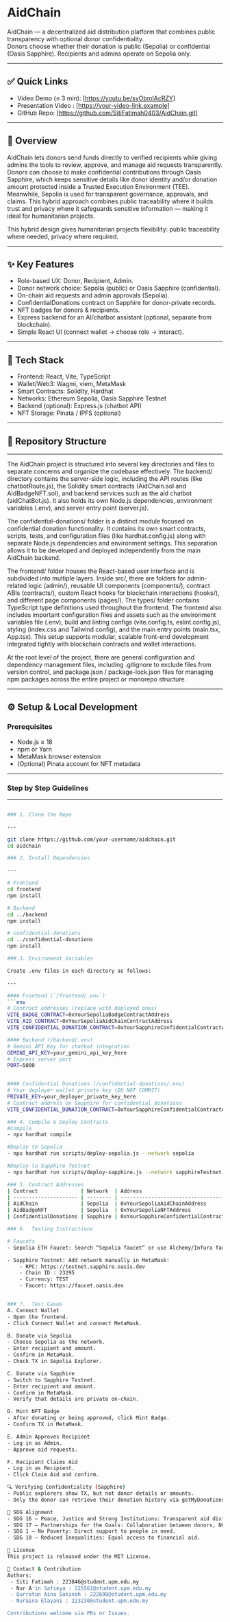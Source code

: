 # AidChain

AidChain — a decentralized aid distribution platform that combines public transparency with optional donor confidentiality.  
Donors choose whether their donation is public (Sepolia) or confidential (Oasis Sapphire). Recipients and admins operate on Sepolia only.

---

## ✅ Quick Links

- Video Demo (≤ 3 min): [https://youtu.be/syObmIAcRZY]
- Presentation Video : [https://your-video-link.example]
- GitHub Repo: [https://github.com/SitiFatimah0403/AidChain.git]

---

## 🔎 Overview

AidChain lets donors send funds directly to verified recipients while giving admins the tools to review, approve, and manage aid requests transparently. Donors can choose to make confidential contributions through Oasis Sapphire, which keeps sensitive details like donor identity and/or donation amount protected inside a Trusted Execution Environment (TEE). Meanwhile, Sepolia is used for transparent governance, approvals, and claims.
This hybrid approach combines public traceability where it builds trust and privacy where it safeguards sensitive information — making it ideal for humanitarian projects.

This hybrid design gives humanitarian projects flexibility: public traceability where needed, privacy where required.

---

## ✨ Key Features

- Role-based UX: Donor, Recipient, Admin.
- Donor network choice: Sepolia (public) or Oasis Sapphire (confidential).
- On-chain aid requests and admin approvals (Sepolia).
- ConfidentialDonations contract on Sapphire for donor-private records.
- NFT badges for donors & recipients.
- Express backend for an AI/chatbot assistant (optional, separate from blockchain).
- Simple React UI (connect wallet → choose role → interact).

---

## 🧰 Tech Stack

- Frontend: React, Vite, TypeScript  
- Wallet/Web3: Wagmi, viem, MetaMask  
- Smart Contracts: Solidity, Hardhat  
- Networks: Ethereum Sepolia, Oasis Sapphire Testnet  
- Backend (optional): Express.js (chatbot API)  
- NFT Storage: Pinata / IPFS (optional)

---

## 📁 Repository Structure

---

The AidChain project is structured into several key directories and files to separate concerns and organize the codebase effectively. The backend/ directory contains the server-side logic, including the API routes (like chatbotRoute.js), the Solidity smart contracts (AidChain.sol and AidBadgeNFT.sol), and backend services such as the aid chatbot (aidChatBot.js). It also holds its own Node.js dependencies, environment variables (.env), and server entry point (server.js).

The confidential-donations/ folder is a distinct module focused on confidential donation functionality. It contains its own smart contracts, scripts, tests, and configuration files (like hardhat.config.js) along with separate Node.js dependencies and environment settings. This separation allows it to be developed and deployed independently from the main AidChain backend.

The frontend/ folder houses the React-based user interface and is subdivided into multiple layers. Inside src/, there are folders for admin-related logic (admin/), reusable UI components (components/), contract ABIs (contracts/), custom React hooks for blockchain interactions (hooks/), and different page components (pages/). The types/ folder contains TypeScript type definitions used throughout the frontend. The frontend also includes important configuration files and assets such as the environment variables file (.env), build and linting configs (vite.config.ts, eslint.config.js), styling (index.css and Tailwind config), and the main entry points (main.tsx, App.tsx). This setup supports modular, scalable front-end development integrated tightly with blockchain contracts and wallet interactions.

At the root level of the project, there are general configuration and dependency management files, including .gitignore to exclude files from version control, and package.json / package-lock.json files for managing npm packages across the entire project or monorepo structure.


---

## ⚙️ Setup & Local Development

### Prerequisites
- Node.js ≥ 18
- npm or Yarn
- MetaMask browser extension
- (Optional) Pinata account for NFT metadata

---

### Step by Step Guidelines 

---

```bash

### 1. Clone the Repo

---

git clone https://github.com/your-username/aidchain.git
cd aidchain

### 2. Install Dependencies

---

# Frontend
cd frontend
npm install

# Backend 
cd ../backend
npm install

# confidential-donations
cd ../confidential-donations
npm install

### 3. Environment Variables

Create .env files in each directory as follows:

---

#### Frontend (`/frontend/.env`)
```env
# Contract addresses (replace with deployed ones)
VITE_BADGE_CONTRACT=0xYourSepoliaBadgeContractAddress
VITE_AID_CONTRACT=0xYourSepoliaAidChainContractAddress
VITE_CONFIDENTIAL_DONATION_CONTRACT=0xYourSapphireConfidentialContractAddress

#### Backend (/backend/.env)
# Gemini API Key for chatbot integration
GEMINI_API_KEY=your_gemini_api_key_here
# Express server port
PORT=5000


#### Confidential Donations (/confidential-donations/.env)
# Your deployer wallet private key (DO NOT COMMIT)
PRIVATE_KEY=your_deployer_private_key_here
# Contract address on Sapphire for confidential donations
VITE_CONFIDENTIAL_DONATION_CONTRACT=0xYourSapphireConfidentialContractAddress

### 4. Compile & Deploy Contracts
#Compile 
- npx hardhat compile

#Deploy to Sepolia
- npx hardhat run scripts/deploy-sepolia.js --network sepolia

#Deploy to Sapphire Testnet
- npx hardhat run scripts/deploy-sapphire.js --network sapphireTestnet

### 5. Contract Addresses
| Contract              | Network  | Address                                     |
| --------------------- | -------- | ------------------------------------------- |
| AidChain              | Sepolia  | 0xYourSepoliaAidChainAddress              |
| AidBadgeNFT           | Sepolia  | 0xYourSepoliaNFTAddress                   |
| ConfidentialDonations | Sapphire | 0xYourSapphireConfidentialContractAddress |

### 6.  Testing Instructions

# Faucets
- Sepolia ETH Faucet: Search “Sepolia faucet” or use Alchemy/Infura faucet.

- Sapphire Testnet: Add network manually in MetaMask:
    - RPC: https://testnet.sapphire.oasis.dev
    - Chain ID : 23295
    - Currency: TEST
    - Faucet: https://faucet.oasis.dev


### 7.  Test Cases
A. Connect Wallet
- Open the frontend.
- Click Connect Wallet and connect MetaMask.

B. Donate via Sepolia
- Choose Sepolia as the network.
- Enter recipient and amount.
- Confirm in MetaMask.
- Check TX in Sepolia Explorer.

C. Donate via Sapphire
- Switch to Sapphire Testnet.
- Enter recipient and amount.
- Confirm in MetaMask.
- Verify that details are private on-chain.

D. Mint NFT Badge
- After donating or being approved, click Mint Badge.
- Confirm TX in MetaMask.

E. Admin Approves Recipient
- Log in as Admin.
- Approve aid requests.

F. Recipient Claims Aid
- Log in as Recipient.
- Click Claim Aid and confirm.

🔍 Verifying Confidentiality (Sapphire)
- Public explorers show TX, but not donor details or amounts.
- Only the donor can retrieve their donation history via getMyDonations().

🎯 SDG Alignment
- SDG 16 – Peace, Justice and Strong Institutions: Transparent aid distribution.
- SDG 17 – Partnerships for the Goals: Collaboration between donors, NGOs, and developers.
- SDG 1 – No Poverty: Direct support to people in need.
- SDG 10 – Reduced Inequalities: Equal access to financial aid.

📄 License
This project is released under the MIT License.

🙋 Contact & Contribution
Authors: 
 - Siti Fatimah : 223846@student.upm.edu.my
 - Nur A'in Safieya : 225561@student.upm.edu.my
 - Qurratun Aina Sakinah : 222698@student.upm.edu.my
 - Nuraina Elayani : 223230@student.upm.edu.my

Contributions welcome via PRs or Issues.
